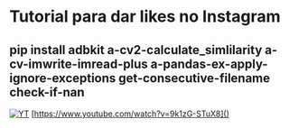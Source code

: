 # Tutorial para dar likes no Instagram
##  pip install adbkit a-cv2-calculate_simlilarity a-cv-imwrite-imread-plus a-pandas-ex-apply-ignore-exceptions get-consecutive-filename check-if-nan

[![YT](https://i.ytimg.com/vi/9k1zG-STuX8/maxresdefault.jpg)](https://www.youtube.com/watch?v=9k1zG-STuX8)
[https://www.youtube.com/watch?v=9k1zG-STuX8]()

